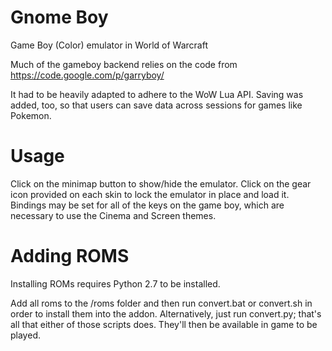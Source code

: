 Gnome Boy
===============

Game Boy (Color) emulator in World of Warcraft

Much of the gameboy backend relies on the code from https://code.google.com/p/garryboy/

It had to be heavily adapted to adhere to the WoW Lua API. Saving was added, too, so that users can save data across sessions for games like Pokemon.

Usage
===============
Click on the minimap button to show/hide the emulator. Click on the gear icon provided on each skin to lock the emulator in place and load it. Bindings may be set for all of the keys on the game boy, which are necessary to use the Cinema and Screen themes.

Adding ROMS
===============
Installing ROMs requires Python 2.7 to be installed.

Add all roms to the /roms folder and then run convert.bat or convert.sh in order to install them into the addon. Alternatively, just run convert.py; that's all that either of those scripts does. They'll then be available in game to be played.
